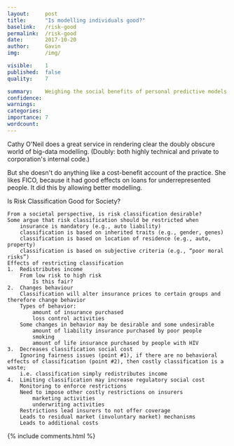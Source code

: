 ```yaml
---
layout: 	post
title:  	"Is modelling individuals good?"
baselink:	/risk-good
permalink:	/risk-good
date:   	2017-10-20
author:		Gavin	
img:		/img/

visible:	1
published: 	false
quality:    7

summary:	Weighing the social benefits of personal predictive models
confidence: 
warnings: 	
categories: 
importance: 7
wordcount: 		
---
```


Cathy O'Neil does a great service in rendering clear the doubly obscure world of big-data modelling. (Doubly: both highly technical and private to corporation's internal code.)

But she doesn't do anything like a cost-benefit account of the practice. She likes FICO, because it had good effects on loans for underrepresented people. It did this by allowing better modelling.




Is Risk Classification Good for Society?

    From a societal perspective, is risk classification desirable?
    Some argue that risk classification should be restricted when
        insurance is mandatory (e.g., auto liability)
        classification is based on inherited traits (e.g., gender, genes)
        classification is based on location of residence (e.g., auto, property)
        classification is based on subjective criteria (e.g., “poor moral risks”)
    Effects of restricting classification
    1.  Redistributes income
        From low risk to high risk
            Is this fair?
    2.  Changes behaviour
        Classification will alter insurance prices to certain groups and therefore change behavior
        Types of behavior:
            amount of insurance purchased
            loss control activities
        Some changes in behavior may be desirable and some undesirable
            amount of liability insurance purchased by poor people
            smoking
            amount of life insurance purchased by people with HIV
    3.  Decreases classification social cost
        Ignoring fairness issues (point #1), if there are no behavioral effects of classification (point #2), then costly classification is a waste;
        i.e. classification simply redistributes income
    4.  Limiting classification may increase regulatory social cost
        Monitoring to enforce restrictions
        Need to impose other costly restrictions on insurers
            marketing activities
            underwriting activities
        Restrictions lead insurers to not offer coverage
        Leads to residual market (involuntary market) mechanisms
        Leads to additional costs




{%  include comments.html %}